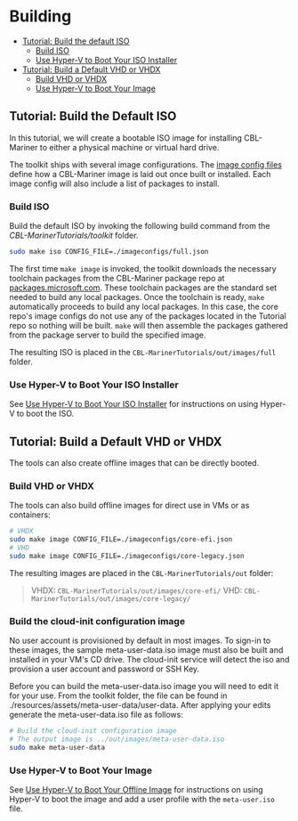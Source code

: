 # Building

- [Tutorial: Build the default ISO](#tutorial-build-the-default-iso)
  - [Build ISO](#build-iso)
  - [Use Hyper-V to Boot Your ISO Installer](#use-hyper-v-to-boot-your-iso-installer)
- [Tutorial: Build a Default VHD or VHDX](#tutorial-build-a-default-vhd-or-vhdx)
  - [Build VHD or VHDX](#build-vhd-or-vhdx)
  - [Use Hyper-V to Boot Your Image](#use-hyper-v-to-boot-your-image)

## Tutorial: Build the Default ISO

In this tutorial, we will create a bootable ISO image for installing CBL-Mariner to either a physical machine or virtual hard drive.

The toolkit ships with several image configurations. The [image config files](https://github.com/microsoft/CBL-Mariner/blob/-/toolkit/docs/formats/imageconfig.md) define how a CBL-Mariner image is laid out once built or installed.  Each image config will also include a list of packages to install.

### Build ISO

Build the default ISO by invoking the following build command from the _CBL-MarinerTutorials/toolkit_ folder.

```bash
sudo make iso CONFIG_FILE=./imageconfigs/full.json
```

The first time `make image` is invoked, the toolkit downloads the necessary toolchain packages from the CBL-Mariner package repo at [packages.microsoft.com](packages.microsoft.com).  These toolchain packages are the standard set needed to build any local packages.  Once the toolchain is ready, `make` automatically proceeds to build any local packages.  In this case, the core repo's image configs do not use any of the packages located in the Tutorial repo so nothing will be built. `make` will then assemble the packages gathered from the package server to build the specified image.

The resulting ISO is placed in the `CBL-MarinerTutorials/out/images/full` folder.

### Use Hyper-V to Boot Your ISO Installer

See [Use Hyper-V to Boot Your ISO Installer](boot.md#use-hyper-v-to-boot-your-iso-installer) for instructions on using Hyper-V to boot the ISO.

## Tutorial: Build a Default VHD or VHDX

The tools can also create offline images that can be directly booted.

### Build VHD or VHDX

The tools can also build offline images for direct use in VMs or as containers:

```bash
# VHDX
sudo make image CONFIG_FILE=./imageconfigs/core-efi.json 
# VHD
sudo make image CONFIG_FILE=./imageconfigs/core-legacy.json
```

The resulting images are placed in the `CBL-MarinerTutorials/out` folder:

> VHDX:       `CBL-MarinerTutorials/out/images/core-efi/`
> VHD:        `CBL-MarinerTutorials/out/images/core-legacy/`

### Build the cloud-init configuration image

No user account is provisioned by default in most images.  To sign-in to these images, the sample meta-user-data.iso image must also be built and installed in your VM's CD drive.  The cloud-init service will detect the iso and provision a user account and password or SSH Key.

Before you can build the meta-user-data.iso image you will need to edit it for your use. From the toolkit folder, the file can be found in ./resources/assets/meta-user-data/user-data.  After applying your edits generate the meta-user-data.iso file as follows:

```Bash
# Build the cloud-init configuration image
# The output image is ../out/images/meta-user-data.iso
sudo make meta-user-data
```

### Use Hyper-V to Boot Your Image

See [Use Hyper-V to Boot Your Offline Image](boot.md#use-hyper-v-to-boot-your-offline-image) for instructions on using Hyper-V to boot the image and add a user profile with the `meta-user.iso` file.
